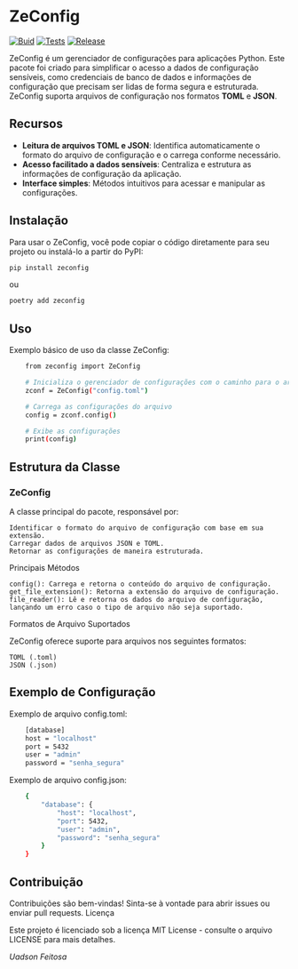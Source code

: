 # ZeConfig
[![Buid](https://github.com/uadson/ZeConfig/actions/workflows/zconf-build.yml/badge.svg)](https://github.com/uadson/ZeConfig/actions/workflows/zconf-build.yml)
[![Tests](https://github.com/uadson/ZeConfig/actions/workflows/zconf-tests.yml/badge.svg)](https://github.com/uadson/ZeConfig/actions/workflows/zconf-tests.yml)
[![Release](https://github.com/uadson/ZeConfig/actions/workflows/release.yml/badge.svg?branch=main)](https://github.com/uadson/ZeConfig/actions/workflows/release.yml)

ZeConfig é um gerenciador de configurações para aplicações Python. Este pacote foi criado para simplificar o acesso a dados de configuração sensíveis, como credenciais de banco de dados e informações de configuração que precisam ser lidas de forma segura e estruturada. ZeConfig suporta arquivos de configuração nos formatos **TOML** e **JSON**.

## Recursos

- **Leitura de arquivos TOML e JSON**: Identifica automaticamente o formato do arquivo de configuração e o carrega conforme necessário.
- **Acesso facilitado a dados sensíveis**: Centraliza e estrutura as informações de configuração da aplicação.
- **Interface simples**: Métodos intuitivos para acessar e manipular as configurações.

## Instalação

Para usar o ZeConfig, você pode copiar o código diretamente para seu projeto ou instalá-lo a partir do PyPI:

```bash
pip install zeconfig
```
ou

```bash
poetry add zeconfig
```

## Uso
Exemplo básico de uso da classe ZeConfig:

```bash
    from zeconfig import ZeConfig

    # Inicializa o gerenciador de configurações com o caminho para o arquivo
    zconf = ZeConfig("config.toml")

    # Carrega as configurações do arquivo
    config = zconf.config()

    # Exibe as configurações
    print(config)
```

## Estrutura da Classe
### ZeConfig

A classe principal do pacote, responsável por:

    Identificar o formato do arquivo de configuração com base em sua extensão.
    Carregar dados de arquivos JSON e TOML.
    Retornar as configurações de maneira estruturada.

Principais Métodos

    config(): Carrega e retorna o conteúdo do arquivo de configuração.
    get_file_extension(): Retorna a extensão do arquivo de configuração.
    file_reader(): Lê e retorna os dados do arquivo de configuração, lançando um erro caso o tipo de arquivo não seja suportado.

Formatos de Arquivo Suportados

ZeConfig oferece suporte para arquivos nos seguintes formatos:

    TOML (.toml)
    JSON (.json)

## Exemplo de Configuração

Exemplo de arquivo config.toml:

```bash
    [database]
    host = "localhost"
    port = 5432
    user = "admin"
    password = "senha_segura"
```

Exemplo de arquivo config.json:


```bash
    {
        "database": {
            "host": "localhost",
            "port": 5432,
            "user": "admin",
            "password": "senha_segura"
        }
    }
```

## Contribuição

Contribuições são bem-vindas! Sinta-se à vontade para abrir issues ou enviar pull requests.
Licença

Este projeto é licenciado sob a licença MIT License - consulte o arquivo LICENSE para mais detalhes.

_Uadson Feitosa_
